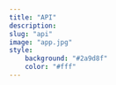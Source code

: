 ```yaml
---
title: "API"
description: 
slug: "api"
image: "app.jpg"
style:
    background: "#2a9d8f"
    color: "#fff"
---
```

